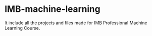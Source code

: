 # IMB-machine-learning
It include all the projects and files made for IMB Professional Machine Learning Course.
